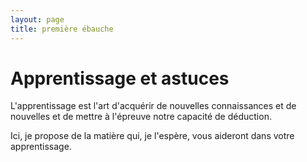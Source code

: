 ```yaml
---
layout: page
title: première ébauche
---
```


# Apprentissage et astuces

L'apprentissage est l'art d'acquérir de nouvelles connaissances et de
nouvelles et de mettre à l'épreuve notre capacité de déduction.

Ici, je propose de la matière qui, je l'espère, vous aideront dans votre
apprentissage.


